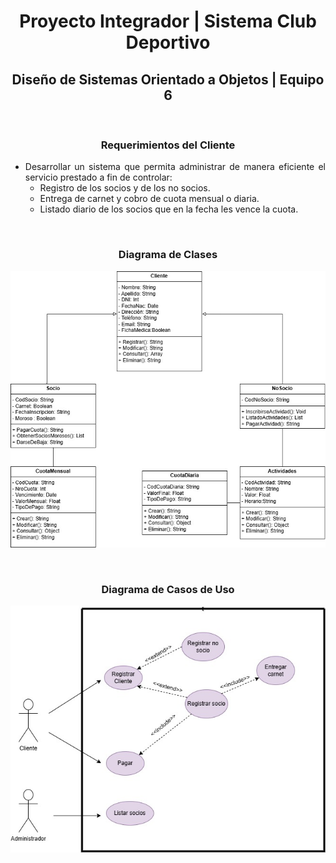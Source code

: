 <div style="text-align:center">

<h1>Proyecto Integrador | Sistema Club Deportivo</h1>
<h2>Diseño de Sistemas Orientado a Objetos | Equipo 6</h3>

<br>

### Requerimientos del Cliente

<div style="text-align:justify">

* Desarrollar un sistema que permita administrar de manera eficiente el servicio prestado a fin de controlar:
    * Registro de los socios y de los no socios.
    * Entrega de carnet y cobro de cuota mensual o diaria.
    * Listado diario de los socios que en la fecha les vence la cuota.

</div>

<br>

### Diagrama de Clases

![Diagrama de Clases](./Adjuntos/DC.jpg "Diagrama de Clases desarrollado en MDS.")

<br>

### Diagrama de Casos de Uso

![Diagrama de Casos de Uso](./Adjuntos/DCU.jpg "Diagrama de Casos de Uso desarrollado en MDS.")

<br>

</div>